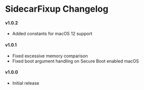 SidecarFixup Changelog
======================
#### v1.0.2
- Added constants for macOS 12 support

#### v1.0.1
- Fixed excessive memory comparison
- Fixed boot argument handling on Secure Boot enabled macOS

#### v1.0.0
- Initial release
